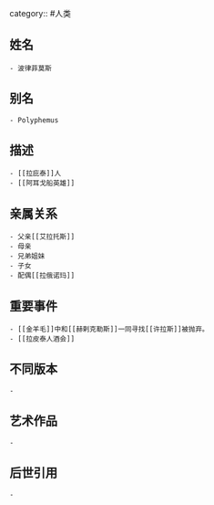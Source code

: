 category:: #人类
## 姓名
	- 波律菲莫斯
## 别名
	- Polyphemus
## 描述
	- [[拉庇泰]]人
	- [[阿耳戈船英雄]]
## 亲属关系
	- 父亲[[艾拉托斯]]
	- 母亲
	- 兄弟姐妹
	- 子女
	- 配偶[[拉俄诺玛]]
## 重要事件
	- [[金羊毛]]中和[[赫剌克勒斯]]一同寻找[[许拉斯]]被抛弃。
	- [[拉皮泰人酒会]]
## 不同版本
	-
## 艺术作品
	-
## 后世引用
	-
